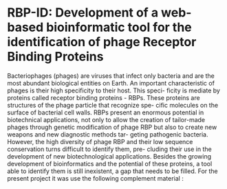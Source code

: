# RBP-ID: Development of a web-based bioinformatic tool for the identification of phage Receptor Binding Proteins

Bacteriophages (phages) are viruses that infect only bacteria
and are the most abundant biological entities on Earth. An important
characteristic of phages is their high specificity to their host. This speci-
ficity is mediate by proteins called receptor binding proteins - RBPs.
These proteins are structures of the phage particle that recognize spe-
cific molecules on the surface of bacterial cell walls. RBPs present an
enormous potential in biotechnical applications, not only to allow the
creation of tailor-made phages through genetic modification of phage
RBP but also to create new weapons and new diagnostic methods tar-
geting pathogenic bacteria. However, the high diversity of phage RBP
and their low sequence conservation turns difficult to identify them, pre-
cluding their use in the development of new biotechnological applications.
Besides the growing development of bioinformatics and the potential of
these proteins, a tool able to identify them is still inexistent, a gap that
needs to be filled.
For the present project it was use the following complement material :
